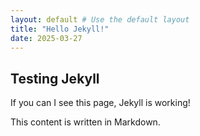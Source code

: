```yaml
---
layout: default # Use the default layout 
title: "Hello Jekyll!"
date: 2025-03-27 
---
```


## Testing Jekyll

If you can I see this page, Jekyll is working!

This content is written in Markdown.